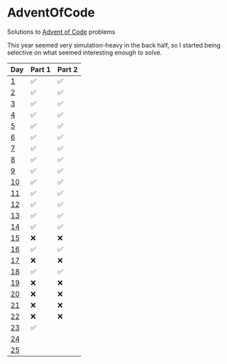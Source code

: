 # AdventOfCode
Solutions to [Advent of Code](http://www.adventofcode.com) problems

This year seemed very simulation-heavy in the back half, so I started being selective on what
    seemed interesting enough to solve.

Day                                         | Part 1             | Part 2             |
------------------------------------------- |--------------------|--------------------|
[1](https://adventofcode.com/2018/day/1)    | :white_check_mark: | :white_check_mark: |
[2](https://adventofcode.com/2018/day/2)    | :white_check_mark: | :white_check_mark: |
[3](https://adventofcode.com/2018/day/3)    | :white_check_mark: | :white_check_mark: |
[4](https://adventofcode.com/2018/day/4)    | :white_check_mark: | :white_check_mark: |
[5](https://adventofcode.com/2018/day/5)    | :white_check_mark: | :white_check_mark: |
[6](https://adventofcode.com/2018/day/6)    | :white_check_mark: | :white_check_mark: |
[7](https://adventofcode.com/2018/day/7)    | :white_check_mark: | :white_check_mark: |
[8](https://adventofcode.com/2018/day/8)    | :white_check_mark: | :white_check_mark: |
[9](https://adventofcode.com/2018/day/9)    | :white_check_mark: | :white_check_mark: |
[10](https://adventofcode.com/2018/day/10)  | :white_check_mark: | :white_check_mark: |
[11](https://adventofcode.com/2018/day/11)  | :white_check_mark: | :white_check_mark: |
[12](https://adventofcode.com/2018/day/12)  | :white_check_mark: | :white_check_mark: |
[13](https://adventofcode.com/2018/day/13)  | :white_check_mark: | :white_check_mark: |
[14](https://adventofcode.com/2018/day/14)  | :white_check_mark: | :white_check_mark: |
[15](https://adventofcode.com/2018/day/15)  | :x:                | :x:                |
[16](https://adventofcode.com/2018/day/16)  | :white_check_mark: | :white_check_mark: |
[17](https://adventofcode.com/2018/day/17)  | :x:                | :x:                |
[18](https://adventofcode.com/2018/day/18)  | :white_check_mark: | :white_check_mark: |
[19](https://adventofcode.com/2018/day/19)  | :x:                | :x:                |
[20](https://adventofcode.com/2018/day/20)  | :x:                | :x:                |
[21](https://adventofcode.com/2018/day/21)  | :x:                | :x:                |
[22](https://adventofcode.com/2018/day/22)  | :x:                | :x:                |
[23](https://adventofcode.com/2018/day/23)  | :white_check_mark: |                    |
[24](https://adventofcode.com/2018/day/24)  |                    |                    |
[25](https://adventofcode.com/2018/day/25)  |                    |                    |
